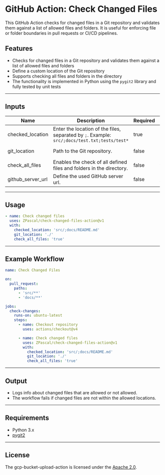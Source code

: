# GitHub Action: Check Changed Files

This GitHub Action checks for changed files in a Git repository and validates them against a list of allowed files and folders. It is useful for enforcing file or folder boundaries in pull requests or CI/CD pipelines.

## Features

- Checks for changed files in a Git repository and validates them against a list of allowed files and folders
- Define a custom location of the Git repository
- Supports checking all files and folders in the directory
- The functionality is implemented in Python using the `pygit2` library and fully tested by unit tests

---

## Inputs

| Name              | Description                                                                | Required | Default                     |
|-------------------|----------------------------------------------------------------------------|----------|-----------------------------|
| checked_location  | Enter the location of the files, separated by `;`. Example: `src/;docs/test.txt;tests/test*` | true     |                             |
| git_location      | Path to the Git repository.                                                | false    | (current working directory) |
| check_all_files   | Enables the check of all defined files and folders in the directory.       | false    | false                       |
| github_server_url   | Define the used GitHub server url.     | false    | https://github.com          |

---

## Usage

```yaml
- name: Check changed files
  uses: ZPascal/check-changed-files-action@v1
  with:
    checked_location: 'src/;docs/README.md'
    git_location: './'
    check_all_files: 'true'
```

---

## Example Workflow

```yaml
name: Check Changed Files

on:
  pull_request:
    paths:
      - 'src/**'
      - 'docs/**'

jobs:
  check-changes:
    runs-on: ubuntu-latest
    steps:
      - name: Checkout repository
        uses: actions/checkout@v4

      - name: Check changed files
        uses: ZPascal/check-changed-files-action@v1
        with:
          checked_location: 'src/;docs/README.md'
          git_location: './'
          check_all_files: 'true'
```

---

## Output

- Logs info about changed files that are allowed or not allowed.
- The workflow fails if changed files are not within the allowed locations.

---

## Requirements

- Python 3.x
- [pygit2](https://www.pygit2.org/)

---

## License

The gcp-bucket-upload-action is licensed under the [Apache 2.0](LICENSE).
